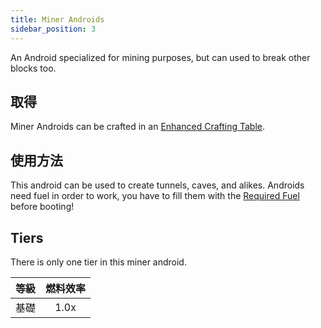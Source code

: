 ```yaml
---
title: Miner Androids
sidebar_position: 3
---
```


An Android specialized for mining purposes, but can used to break other blocks too.

## 取得

Miner Androids can be crafted in an [Enhanced Crafting Table](Enhanced-Crafting-Table).

## 使用方法

This android can be used to create tunnels, caves, and alikes. Androids need fuel in order to work, you have to fill them with the [Required Fuel](Normal-Androids#power-source) before booting!

## Tiers

There is only one tier in this miner android.

| 等級 | 燃料效率 |
| -- |:----:|
| 基礎 | 1.0x |

